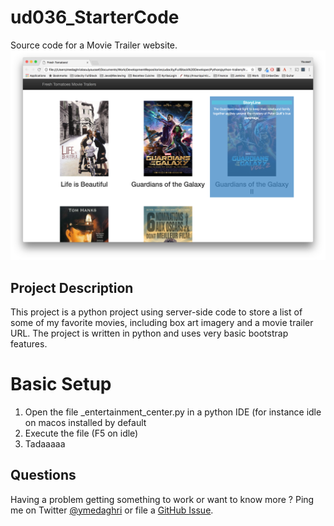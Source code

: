 # ud036_StarterCode
Source code for a Movie Trailer website.
![Screenshot](screenshot.png)

## Project Description
This project is a python project using server-side code to store a list of some of my favorite movies, including box art imagery and a movie trailer URL. The project is written in python and uses very basic bootstrap features.

# Basic Setup
1. Open the file _entertainment_center.py in a python IDE (for instance idle on macos installed by default
2. Execute the file (F5 on idle)
3. Tadaaaaa

## Questions

Having a problem getting something to work or want to know more ? Ping me on Twitter [@ymedaghri](https://twitter.com/ymedaghri) or file a [GitHub Issue](https://github.com/ymedaghri/python-trailers/issues/new).
 


